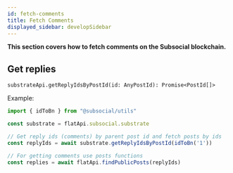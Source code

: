 ```yaml
---
id: fetch-comments
title: Fetch Comments
displayed_sidebar: developSidebar
---
```

**This section covers how to fetch comments on the Subsocial blockchain.**

## Get replies

```
substrateApi.getReplyIdsByPostId(id: AnyPostId): Promise<PostId[]>
```

Example: 

```typescript
import { idToBn } from "@subsocial/utils"

const substrate = flatApi.subsocial.substrate

// Get reply ids (comments) by parent post id and fetch posts by ids
const replyIds = await substrate.getReplyIdsByPostId(idToBn('1'))

// For getting comments use posts functions
const replies = await flatApi.findPublicPosts(replyIds)
```
